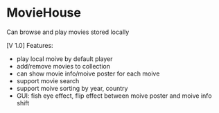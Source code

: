 MovieHouse
==========

Can browse and play movies stored locally

[V 1.0] Features:
- play local moive by default player
- add/remove movies to collection
- can show movie info/moive poster for each moive
- support movie search
- support moive sorting by year, country
- GUI: fish eye effect, flip effect between moive poster and moive info shift
